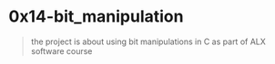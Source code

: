 # 0x14-bit_manipulation
> the project is about using bit manipulations in C as part of ALX software course
